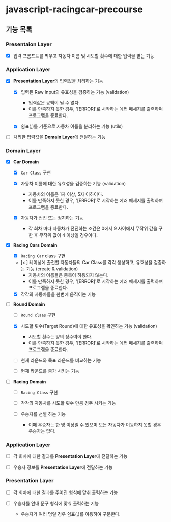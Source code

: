 # javascript-racingcar-precourse

## 기능 목록

### Presentaion Layer

- [x] 입력 프롬프트를 띄우고 자동차 이름 및 시도할 횟수에 대한 입력을 받는 기능

### Application Layer

- [x] **Presentation Layer**의 입력값을 처리하는 기능 

  * [x] 입력된 Raw Input의 유효성을 검증하는 기능 (validation)
    +  입력값은 공백이 될 수 없다.
    +  이를 만족하지 못한 경우, '[ERROR]'로 시작하는 에러 메세지를 출력하며 프로그램을 종료한다. 
  
  * [x] 쉼표(,)를 기준으로 자동차 이름을 분리하는 기능 (utils)

- [ ] 처리한 입력값을 **Domain Layer**에 전달하는 기능

### Domain Layer

- [x] **Car Domain**

  * [x] ```Car Class``` 구현

  * [x] 자동차 이름에 대한 유효성을 검증하는 기능 (validation)
    +  자동차의 이름은 1자 이상, 5자 이하이다.
    +  이를 만족하지 못한 경우, '[ERROR]'로 시작하는 에러 메세지를 출력하며 프로그램을 종료한다. 
  
  * [x] 자동차가 전진 또는 정지하는 기능
    + 각 회차 마다 자동차가 전진하는 조건은 0에서 9 사이에서 무작위 값을 구한 후 무작위 값이 4 이상일 경우이다.

- [x] **Racing Cars Domain**

  * [x] ```Racing Car``` class 구현

  * [x ] 레이싱에 출전할 자동차들의 Car Class를 각각 생성하고, 유효성을 검증하는 기능 (create & validation)
    - 자동차의 이름들은 중복이 허용되지 않는다.
    - 이를 만족하지 못한 경우, '[ERROR]'로 시작하는 에러 메세지를 출력하며 프로그램을 종료한다. 

  * [x] 각각의 자동차들을 한번에 움직이는 기능

- [ ] **Round Domain** 

  * [ ] ```Round claas``` 구현

  * [x] 시도할 횟수(Target Round)에 대한 유효성을 확인하는 기능 (validation)
    - 시도할 횟수는 양의 정수여야 한다.
    - 이를 만족하지 못한 경우, '[ERROR]'로 시작하는 에러 메세지를 출력하며 프로그램을 종료한다.

  * [ ] 현재 라운드와 목표 라운드를 비교하는 기능

  * [ ] 현재 라운드를 증가 시키는 기능

- [ ] **Racing Domain**

  * [ ] ```Racing Class``` 구현

  * [ ] 각각의 자동차를 시도할 횟수 만큼 경주 시키는 기능 
  
  * [ ] 우승자를 선별 하는 기능
    + 이때 우승자는 한 명 이상일 수 있으며 모든 자동차가 이동하지 못할 경우 우승자는 없다.

### Application Layer
 
- [ ] 각 회차에 대한 결과를 **Presentation Layer**에 전달하는 기능

- [ ] 우승자 정보를 **Presentation Layer**에 전달하는 기능

### Presentation Layer

- [ ] 각 회차에 대한 결과를 주어진 형식에 맞춰 출력하는 기능

- [ ] 우승자를 안내 문구 형식에 맞춰 출력하는 기능
  + 우승자가 여러 명일 경우 쉼표(,)를 이용하여 구분한다.
